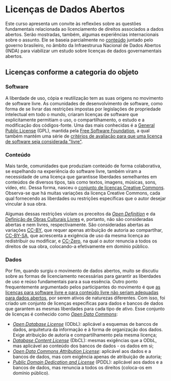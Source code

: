 # Licenças de Dados Abertos #

Este curso apresenta um convite às reflexões sobre as questões fundamentais
relacionada ao licenciamento de direitos associados a dados abertos. Serão
mostradas, também, algumas experiências internacionais sobre o assunto. Ele
se baseia parcialmente no
[conteúdo](http://wiki.gtinda.ibge.gov.br/Produto-GT1-Levantamento-Juridico-Licenciamento-Dados-Abertos.ashx)
juntado pelo governo brasileiro, no âmbito da Infraestrurua Nacional de
Dados Abertos (INDA) para viabilizar um estudo sobre licenças de dados
governamentais abertos.

## Licenças conforme a categoria do objeto ##

### Software ###

A liberdade de uso, cópia e reutilização tem as suas origens no movimento de software livre. As comunidades de desenvolvimento de software, como forma de se livrar das restrições impostas por legislações de propriedade intelectual em todo o mundo, criaram licenças de software que explicitamente permitiam o uso, o compartilhamento, o estudo e a modificação dos códigos-fonte. Uma das mais conhecidas é a [General Public License](http://www.gnu.org/licenses/gpl.html) (GPL), mantida pela [Free Software Foundation](http://www.fsf.org/), a qual também mantém uma série de [critérios de avaliação para que uma licença de software seja considerada "livre"](http://www.gnu.org/philosophy/free-sw.html).

### Conteúdo ###

Mais tarde, comunidades que produziam conteúdo de forma colaborativa, se espelhando na experiência do software livre, também viram a necessidade de uma licença que garantisse liberdades semelhantes em conteúdos de diversos tipos, tais como textos, imagens, músicas, sons, vídeo, etc. Dessa forma, nasceu o [conjunto de licenças Creative Commons](http://creativecommons.org/licenses/). Observa-se que há muitas variações da licença Creative Commons, cada qual fornecendo as liberdades ou restrições específicas que o autor desejar vincular à sua obra.

Algumas dessas restrições violam os preceitos da [*Open Definition*](http://opendefinition.org/okd/portugues-brasileiro) e da [Definição de Obras Culturais Livres](http://freedomdefined.org/Definition) e, portanto, não são consideradas abertas e nem livres, respectivamente. São consideradas abertas as variações [CC-BY](http://creativecommons.org/licenses/by/3.0/br/), que requer apenas atribuição de autoria ao compartlhar, [CC-BY-SA](http://creativecommons.org/licenses/by-sa/3.0/br/), que acrescenta a exigência de uso da mesma licença ao redistribuir ou modificar, e [CC-Zero](http://creativecommons.org/choose/zero/), na qual o autor renuncia a todos os direitos de sua obra, colocando-a efetivamente em domínio público.


### Dados ###

Por fim, quando surgiu o movimento de dados abertos, muito se discutiu sobre as formas de licenciamento necessárias para garantir as liberdades de uso e reúso fundamentais para a sua essência. Outro ponto frequentemente argumentado pelos participantes do movimento é que [as licenças para software livre e para conteúdo livre não seriam adequadas para dados abertos](http://opendatacommons.org/faq/licenses/#Why_Not_Use_a_Creative_Commons_or_FreeOpen_Source_Software_License_for_Databases), por serem ativos de naturezas diferentes. Com isso, foi criado um conjunto de licenças específicas para dados e bancos de dados que garantem as mesmas liberdades para cada tipo de ativo. Esse conjunto de licenças é conhecido como _[Open Data Commons](http://opendatacommons.org/)_:

* _[Open Database License](http://opendatacommons.org/licenses/odbl/)_ (ODbL): aplicável a esquemas de bancos de dados, arquitetura da informação e à forma de organização dos dados. Exige atribuição de autoria e compartilhamento pela mesma licença;
* _[Database Content License](http://opendatacommons.org/licenses/dbcl/)_ (DbCL): mesmas exigências que a ODbL, mas aplicável ao conteúdo dos bancos de dados - os dados em si;
* _[Open Data Commons Attribution License](http://opendatacommons.org/licenses/by/)_: aplicável aos dados e a bancos de dados, mas com exigência apenas de atribuição de autoria;
* _[Public Domain Dedication and License](http://opendatacommons.org/licenses/pddl/)_ (PDDL): aplicável aos dados e a bancos de dados, mas renuncia a todos os direitos (coloca-os em domínio público).

